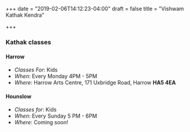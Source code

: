 +++
date = "2019-02-06T14:12:23-04:00"
draft = false
title = "Vishwam Kathak Kendra"

+++


### Kathak classes



#### Harrow

- _Classes For_: Kids
- _When_: Every Monday 4PM - 5PM
- _Where_: Harrow Arts Centre, 171 Uxbridge Road, Harrow **HA5 4EA**



#### Hounslow

- _Classes for_: Kids
- _When_: Every Sunday 5 PM - 6PM
- _Where_: Coming soon!
